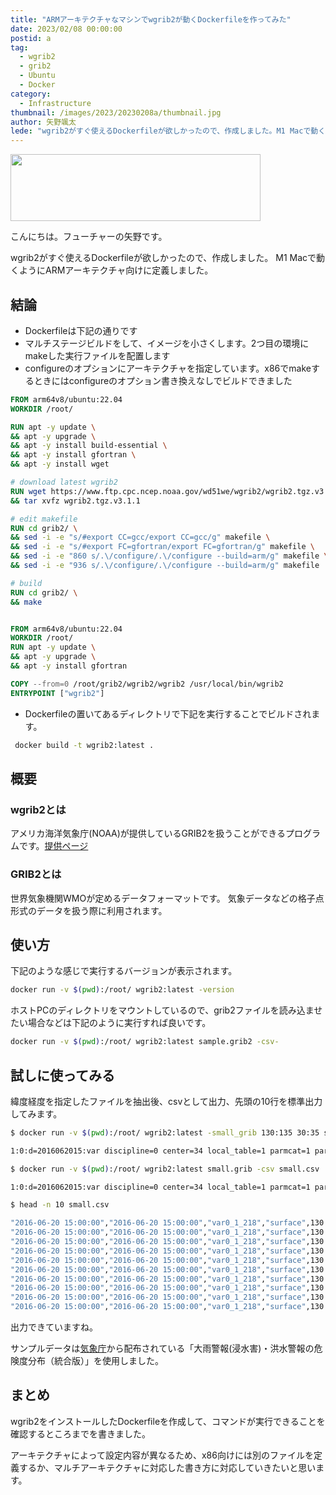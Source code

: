 ```yaml
---
title: "ARMアーキテクチャなマシンでwgrib2が動くDockerfileを作ってみた"
date: 2023/02/08 00:00:00
postid: a
tag:
  - wgrib2
  - grib2
  - Ubuntu
  - Docker
category:
  - Infrastructure
thumbnail: /images/2023/20230208a/thumbnail.jpg
author: 矢野颯太
lede: "wgrib2がすぐ使えるDockerfileが欲しかったので、作成しました。M1 Macで動くようにARMアーキテクチャ向けに定義しました。"
---
```


<img src="/images/2023/20230208a/images.jpg" alt="" width="400" height="107">

こんにちは。フューチャーの矢野です。

wgrib2がすぐ使えるDockerfileが欲しかったので、作成しました。
M1 Macで動くようにARMアーキテクチャ向けに定義しました。

## 結論

* Dockerfileは下記の通りです
* マルチステージビルドをして、イメージを小さくします。2つ目の環境にmakeした実行ファイルを配置します
* configureのオプションにアーキテクチャを指定しています。x86でmakeするときにはconfigureのオプション書き換えなしでビルドできました

```Dockerfile
FROM arm64v8/ubuntu:22.04
WORKDIR /root/

RUN apt -y update \
&& apt -y upgrade \
&& apt -y install build-essential \
&& apt -y install gfortran \
&& apt -y install wget

# download latest wgrib2
RUN wget https://www.ftp.cpc.ncep.noaa.gov/wd51we/wgrib2/wgrib2.tgz.v3.1.1 \
&& tar xvfz wgrib2.tgz.v3.1.1

# edit makefile
RUN cd grib2/ \
&& sed -i -e "s/#export CC=gcc/export CC=gcc/g" makefile \
&& sed -i -e "s/#export FC=gfortran/export FC=gfortran/g" makefile \
&& sed -i -e "860 s/.\/configure/.\/configure --build=arm/g" makefile \
&& sed -i -e "936 s/.\/configure/.\/configure --build=arm/g" makefile

# build
RUN cd grib2/ \
&& make


FROM arm64v8/ubuntu:22.04
WORKDIR /root/
RUN apt -y update \
&& apt -y upgrade \
&& apt -y install gfortran

COPY --from=0 /root/grib2/wgrib2/wgrib2 /usr/local/bin/wgrib2
ENTRYPOINT ["wgrib2"]
```

* Dockerfileの置いてあるディレクトリで下記を実行することでビルドされます。

```sh
 docker build -t wgrib2:latest .
```

## 概要

### wgrib2とは

アメリカ海洋気象庁(NOAA)が提供しているGRIB2を扱うことができるプログラムです。[提供ページ](https://www.cpc.ncep.noaa.gov/products/wesley/wgrib2/)

### GRIB2とは

世界気象機関WMOが定めるデータフォーマットです。
気象データなどの格子点形式のデータを扱う際に利用されます。

## 使い方

下記のような感じで実行するバージョンが表示されます。

```sh
docker run -v $(pwd):/root/ wgrib2:latest -version
```

ホストPCのディレクトリをマウントしているので、grib2ファイルを読み込ませたい場合などは下記のように実行すれば良いです。

```sh
docker run -v $(pwd):/root/ wgrib2:latest sample.grib2 -csv-
```

## 試しに使ってみる

緯度経度を指定したファイルを抽出後、csvとして出力、先頭の10行を標準出力してみます。

```sh
$ docker run -v $(pwd):/root/ wgrib2:latest -small_grib 130:135 30:35 small.grib Z__C_RJTD_20160620150000_MET_GPV_Ggis1km_Plfdc_Aper10min_FH0000-0300_grib2.bin

1:0:d=2016062015:var discipline=0 center=34 local_table=1 parmcat=1 parm=218:surface:anl:

$ docker run -v $(pwd):/root/ wgrib2:latest small.grib -csv small.csv

1:0:d=2016062015:var discipline=0 center=34 local_table=1 parmcat=1 parm=218:surface:anl:

$ head -n 10 small.csv

"2016-06-20 15:00:00","2016-06-20 15:00:00","var0_1_218","surface",130.006,30.0042,0
"2016-06-20 15:00:00","2016-06-20 15:00:00","var0_1_218","surface",130.019,30.0042,0
"2016-06-20 15:00:00","2016-06-20 15:00:00","var0_1_218","surface",130.031,30.0042,0
"2016-06-20 15:00:00","2016-06-20 15:00:00","var0_1_218","surface",130.044,30.0042,0
"2016-06-20 15:00:00","2016-06-20 15:00:00","var0_1_218","surface",130.056,30.0042,0
"2016-06-20 15:00:00","2016-06-20 15:00:00","var0_1_218","surface",130.069,30.0042,0
"2016-06-20 15:00:00","2016-06-20 15:00:00","var0_1_218","surface",130.081,30.0042,0
"2016-06-20 15:00:00","2016-06-20 15:00:00","var0_1_218","surface",130.094,30.0042,0
"2016-06-20 15:00:00","2016-06-20 15:00:00","var0_1_218","surface",130.106,30.0042,0
"2016-06-20 15:00:00","2016-06-20 15:00:00","var0_1_218","surface",130.119,30.0042,0
```

出力できていますね。

サンプルデータは[気象庁](https://www.data.jma.go.jp/developer/gpv_sample.html)から配布されている「大雨警報(浸水害)・洪水警報の危険度分布（統合版）」を使用しました。

## まとめ

wgrib2をインストールしたDockerfileを作成して、コマンドが実行できることを確認するところまでを書きました。

アーキテクチャによって設定内容が異なるため、x86向けには別のファイルを定義するか、マルチアーキテクチャに対応した書き方に対応していきたいと思います。
